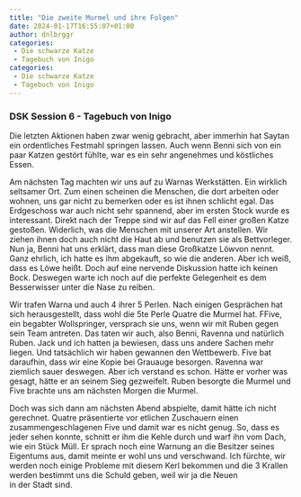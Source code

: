 ```yaml
---
title: "Die zweite Murmel und ihre Folgen"
date: 2024-01-17T16:55:07+01:00
author: dnlbrggr
categories:
 - Die schwarze Katze
 - Tagebuch von Inigo
categories:
 - Die schwarze Katze
 - Tagebuch von Inigo
---
```


### DSK Session 6 - Tagebuch von Inigo

Die letzten Aktionen haben zwar wenig gebracht, aber immerhin hat Saytan ein ordentliches Festmahl springen lassen. Auch wenn Benni sich von ein paar Katzen gestört fühlte, war es ein sehr angenehmes und köstliches Essen.

Am nächsten Tag machten wir uns auf zu Warnas Werkstätten. Ein wirklich seltsamer Ort. Zum einen scheinen die Menschen, die dort arbeiten oder wohnen, uns gar nicht zu bemerken oder es ist ihnen schlicht egal. Das Erdgeschoss war auch nicht sehr spannend, aber im ersten Stock wurde es interessant. Direkt nach der Treppe sind wir auf das Fell einer großen Katze gestoßen. Widerlich, was die Menschen mit unserer Art anstellen. Wir ziehen ihnen doch auch nicht die Haut ab und benutzen sie als Bettvorleger. Nun ja, Benni hat uns erklärt, dass man diese Großkatze Löwvon nennt. Ganz ehrlich, ich hatte es ihm abgekauft, so wie die anderen. Aber ich weiß, dass es Löwe heißt. Doch auf eine nervende Diskussion hatte ich keinen Bock. Deswegen warte ich noch auf die perfekte Gelegenheit es dem Besserwisser unter die Nase zu reiben.

Wir trafen Warna und auch 4 ihrer 5 Perlen. Nach einigen Gesprächen hat sich herausgestellt, dass wohl die 5te Perle Quatre die Murmel hat. FFive, ein begabter Wollspringer, versprach sie uns, wenn wir mit Ruben gegen sein Team antreten. Das taten wir auch, also Benni, Ravenna und natürlich Ruben. Jack und ich hatten ja bewiesen, dass uns andere Sachen mehr liegen. Und tatsächlich wir haben gewannen den Wettbewerb. Five bat daraufhin, dass wir eine Kopie bei Grauauge besorgen. Ravenna war ziemlich sauer deswegen. Aber ich verstand es schon. Hätte er vorher was gesagt, hätte er an seinem Sieg gezweifelt. Ruben besorgte die Murmel und Five brachte uns am nächsten Morgen die Murmel.

Doch was sich dann am nächsten Abend abspielte, damit hätte ich nicht gerechnet. Quatre präsentierte vor etlichen Zuschauern einen zusammengeschlagenen Five und damit war es nicht genug. So, dass es jeder sehen konnte, schnitt er ihm die Kehle durch und warf ihn vom Dach, wie ein Stück Müll. Er sprach noch eine Warnung an die Besitzer seines Eigentums aus, damit meinte er wohl uns und verschwand. Ich fürchte, wir werden noch einige Probleme mit diesem Kerl bekommen und die 3 Krallen werden bestimmt uns die Schuld geben, weil wir ja die Neuen in der Stadt sind.